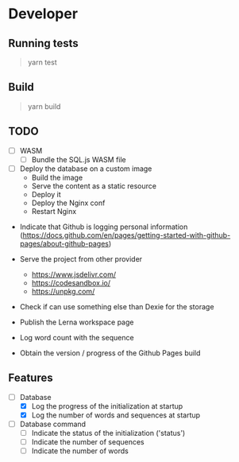 # Developer

## Running tests

> yarn test

## Build

> yarn build

## TODO

- [ ] WASM
  - [ ] Bundle the SQL.js WASM file

- [ ] Deploy the database on a custom image
  - Build the image
  - Serve the content as a static resource
  - Deploy it
  - Deploy the Nginx conf
  - Restart Nginx

- Indicate that Github is logging personal information (https://docs.github.com/en/pages/getting-started-with-github-pages/about-github-pages)

- Serve the project from other provider
  - https://www.jsdelivr.com/
  - https://codesandbox.io/
  - https://unpkg.com/

- Check if can use something else than Dexie for the storage

- Publish the Lerna workspace page

- Log word count with the sequence

- Obtain the version / progress of the Github Pages build

## Features

- [ ] Database
  - [x] Log the progress of the initialization at startup
  - [x] Log the number of words and sequences at startup

- [ ] Database command
  - [ ] Indicate the status of the initialization ('status')
  - [ ] Indicate the number of sequences
  - [ ] Indicate the number of words
